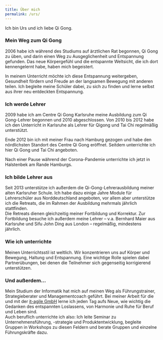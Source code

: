 ```yaml
---
title: Über mich
permalink: /urs/
---
```

Ich bin Urs und ich liebe Qi Gong.

### Mein Weg zum Qi Gong
2006 habe ich während des Studiums auf ärztlichen Rat begonnen, Qi Gong zu üben, und darin einen Weg zu Ausgeglichenheit und Entspannung gefunden. Das neue Körpergefühl und die entspannte Weltsicht, die ich dort kennengelernt habe, haben mich begeistert.

In meinem Unterricht möchte ich diese Entspannung weitergeben, Gesundheit fördern und Freude an der langsamen Bewegung mit anderen teilen. Ich begleite meine Schüler dabei, zu sich zu finden und lerne selbst aus ihrer neu entdeckten Entspannung.

### Ich werde Lehrer
2009 habe ich am Centre Qi Gong Karlsruhe meine Ausbildung zum Qi Gong-Lehrer begonnen und 2010 abgeschlossen.
Von 2010 bis 2012 habe ich den Unterricht in Karlsruhe als Lehrer für Qigong und Tai Chi regelmäßig unterstützt.

Ende 2012 bin ich mit meiner Frau nach Hamburg gezogen und habe den nördlichsten Standort des Centre Qi Gong eröffnet. Seitdem unterrichte ich hier Qi Gong und Tai Chi angeboten.

Nach einer Pause während der Corona-Pandemie unterrichte ich jetzt in Halstenbek am Rande Hamburgs.

### Ich bilde Lehrer aus
Seit 2013 unterstütze ich außerdem die Qi-Gong-Lehrerausbildung meiner alten Karlsruher Schule. Ich habe dazu einige Jahre Module für Lehrerschüler aus Norddeutschland angeboten, vor allem aber unterstütze ich die Retreats, die im Rahmen der Ausbildung mehrmals jährlich stattfinden.  
Die Retreats dienen gleichzeitig meiner Fortbildung und Korrektur. Zur Fortbildung besuche ich außerdem meine Lehrer – v.a. Bernhard Maier aus Karlsruhe und Sifu John Ding aus London – regelmäßig, mindestens jährlich.

### Wie ich unterrichte
Meinen Unterrichtsstil ist weltlich. Wir konzentrieren uns auf Körper und Bewegung, Haltung und Entspannung. Eine wichtige Rolle spielen dabei Partnerübungen, bei denen die Teilnehmer sich gegenseitig korrigierend unterstützen.

### Und außerdem…
Mein Studium der Informatik hat mich auf meinen Weg als Führungstrainer, Strategieberater und Managementcoach geführt. Bei meiner Arbeit für die und mit der [it-agile GmbH](https://it-agile.de) lerne ich jeden Tag aufs Neue, wie wichtig die Gedanken des entspannten Loslassens, von Harmonie und Ruhe für Beruf und Leben sind.  
Auch beruflich unterrichte ich also: Ich leite Seminar zu Unternehmensführung, -strategie und Produktentwicklung, begleite Gruppen in Workshops zu diesen Feldern und berate Gruppen und einzelne Führungskräfte dazu.